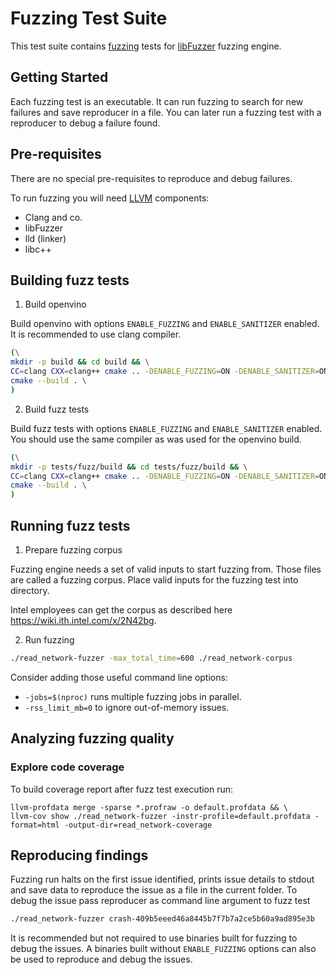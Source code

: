 # Fuzzing Test Suite

This test suite contains [fuzzing](https://en.wikipedia.org/wiki/Fuzzing) tests for [libFuzzer](https://llvm.org/docs/LibFuzzer.html) fuzzing engine.

## Getting Started

Each fuzzing test is an executable. It can run fuzzing to search for new
failures and save reproducer in a file. You can later run a fuzzing test with a
reproducer to debug a failure found.

## Pre-requisites

There are no special pre-requisites to reproduce and debug failures.

To run fuzzing you will need [LLVM](https://apt.llvm.org/) components:
- Clang and co.
- libFuzzer
- lld (linker)
- libc++


## Building fuzz tests

1. Build openvino

Build openvino with options `ENABLE_FUZZING` and `ENABLE_SANITIZER` enabled. It
is recommended to use clang compiler.

```bash
(\
mkdir -p build && cd build && \
CC=clang CXX=clang++ cmake .. -DENABLE_FUZZING=ON -DENABLE_SANITIZER=ON -DTREAT_WARNING_AS_ERROR=OFF && \
cmake --build . \
)
```

2. Build fuzz tests

Build fuzz tests with options `ENABLE_FUZZING` and `ENABLE_SANITIZER` enabled.
You should use the same compiler as was used for the openvino build.

```bash
(\
mkdir -p tests/fuzz/build && cd tests/fuzz/build && \
CC=clang CXX=clang++ cmake .. -DENABLE_FUZZING=ON -DENABLE_SANITIZER=ON -DTREAT_WARNING_AS_ERROR=OFF -DOpenVINO_DIR=$(pwd)/../../../build && \
cmake --build . \
)
```

## Running fuzz tests

1. Prepare fuzzing corpus

Fuzzing engine needs a set of valid inputs to start fuzzing from. Those files
are called a fuzzing corpus. Place valid inputs for the fuzzing test into
directory.

Intel employees can get the corpus as described here
https://wiki.ith.intel.com/x/2N42bg. 

2. Run fuzzing

```bash
./read_network-fuzzer -max_total_time=600 ./read_network-corpus
```
Consider adding those useful command line options:
- `-jobs=$(nproc)` runs multiple fuzzing jobs in parallel.
- `-rss_limit_mb=0` to ignore out-of-memory issues.

## Analyzing fuzzing quality

### Explore code coverage

To build coverage report after fuzz test execution run:

```
llvm-profdata merge -sparse *.profraw -o default.profdata && \
llvm-cov show ./read_network-fuzzer -instr-profile=default.profdata -format=html -output-dir=read_network-coverage
```

## Reproducing findings

Fuzzing run halts on the first issue identified, prints issue details to stdout and save data to reproduce the issue as a file in the current folder. To debug the issue pass reproducer as command line argument to fuzz test

```bash
./read_network-fuzzer crash-409b5eeed46a8445b7f7b7a2ce5b60a9ad895e3b
```

It is recommended but not required to use binaries built for fuzzing to debug the issues. A binaries built without `ENABLE_FUZZING` options can also be used to reproduce and debug the issues.
